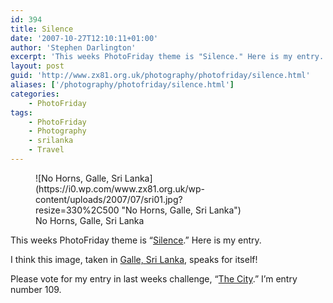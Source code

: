 ```yaml
---
id: 394
title: Silence
date: '2007-10-27T12:10:11+01:00'
author: 'Stephen Darlington'
excerpt: 'This weeks PhotoFriday theme is "Silence." Here is my entry.'
layout: post
guid: 'http://www.zx81.org.uk/photography/photofriday/silence.html'
aliases: ['/photography/photofriday/silence.html']
categories:
    - PhotoFriday
tags:
    - PhotoFriday
    - Photography
    - srilanka
    - Travel
---
```


<figure aria-describedby="caption-attachment-1031" class="wp-caption aligncenter" id="attachment_1031" style="width: 330px">![No Horns, Galle, Sri Lanka](https://i0.wp.com/www.zx81.org.uk/wp-content/uploads/2007/07/sri01.jpg?resize=330%2C500 "No Horns, Galle, Sri Lanka")<figcaption class="wp-caption-text" id="caption-attachment-1031">No Horns, Galle, Sri Lanka</figcaption></figure>

This weeks PhotoFriday theme is “[Silence](http://www.photofriday.com/archives/challenge/000714.php).” Here is my entry.

I think this image, taken in [Galle, Sri Lanka](/travel/srilanka.html), speaks for itself!

Please vote for my entry in last weeks challenge, “[The City](http://www.photofriday.com/linkviewer.php?id=712).” I’m entry number 109.